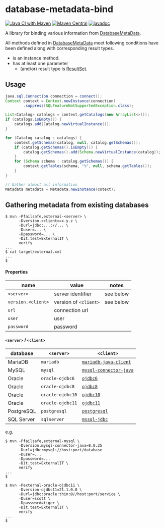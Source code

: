 # database-metadata-bind

[![Java CI with Maven](https://github.com/jinahya/database-metadata-bind/actions/workflows/maven.yml/badge.svg)](https://github.com/jinahya/database-metadata-bind/actions/workflows/maven.yml)
[![Maven Central](https://img.shields.io/maven-central/v/com.github.jinahya/database-metadata-bind)](https://search.maven.org/artifact/com.github.jinahya/database-metadata-bind)
[![javadoc](https://javadoc.io/badge2/com.github.jinahya/database-metadata-bind/javadoc.svg)](https://javadoc.io/doc/com.github.jinahya/database-metadata-bind)

A library for binding various information
from [DatabaseMetaData](http://docs.oracle.com/javase/8/docs/api/java/sql/DatabaseMetaData.html).

All methods defined in [DatabaseMetaData][DatabaseMetaData] meet following conditions have been defined along with corresponding result types.

* is an instance method.
* has at least one parameter
  * (and/or) result type is [ResultSet][ResultSet].
  
## Usage

```java
java.sql.Connection connection = connect();
Context context = Context.newInstance(connection)
        .suppress(SQLFeatureNotSupportedException.class);

List<Catalog> catalogs = context.getCatalogs(new ArrayList<>());
if (catalogs.isEmpty()) {
    catalogs.add(Catalog.newVirtualInstance());
}

for (Catalog catalog : catalogs) {
    context.getSchemas(catalog, null, catalog.getSchemas());
    if (catalog.getSchemas().isEmpty()) {
        catalog.getSchemas().add(Schema.newVirtualInstance(catalog));
    }
    for (Schema schema : catalog.getSchemas()) {
        context.getTables(schema, "%", null, schema.getTables());
    }
}

// Gather almost all information
Metadata metadata = Metadata.newInstance(cotext);
```

## Gathering metadata from existing databases

```shell
$ mvn -Pfailsafe,external-<server> \
      -Dversion.<client>=x.y.z \
      -Durl=jdbc:...://... \
      -Duser=... \
      -Dpassword=... \
      -Dit.test=ExternalIT \
      verify
...
$ cat target/external.xml
...
$
```

#### Properties

name              |value                 |notes
------------------|----------------------|-----------
`<server>`        |server identifier     |see below
`version.<client>`|version of `<client>` |see below
`url`             |connection url        |
`user`            |user                  |
`password`        |password              |

#### `<server>` / `<client>`

database  |`<server>`      |`<client>`
----------|----------------|----------------------------------------------
MariaDB   |`mariadb`       |[`mariadb-java-client`][mariadb-java-client]
MySQL     |`mysql`         |[`mysql-connector-java`][mysql-connector-java]
Oracle    |`oracle-ojdbc6` |[`ojdbc6`][ojdbc6]
Oracle    |`oracle-ojdbc8` |[`ojdbc8`][ojdbc8]
Oracle    |`oracle-ojdbc10`|[`ojdbc10`][ojdbc10]
Oracle    |`oracle-ojdbc11`|[`ojdbc11`][ojdbc11]
PostgreSQL|`postgresql`    |[`postgresql`][postgresql]
SQL Server|`sqlserver`     |[`mssql-jdbc`][mysql-jdbc]

e.g.

```shell
$ mvn -Pfailsafe,external-mysql \
      -Dversion.mysql-connector-java=8.0.25
      -Durl=jdbc:mysql://host:port/database
      -Duser=...
      -Dpassword=...
      -Dit.test=ExternalIT \
      verify
...
$ 
```

```shell
$ mvn -Pexternal-oracle-ojdbc11 \
      -Dversion-ojdbc11=21.1.0.0 \
      -Durl=jdbc:oracle:thin:@//host:port/service \
      -Duser=scott \
      -Dpassword=tiger \
      -Dit.test=ExternalIT \
      verify
...
$ 
```

[DatabaseMetaData]: https://docs.oracle.com/en/java/javase/11/docs/api/java.sql/java/sql/DatabaseMetaData.html

[ResultSet]: https://docs.oracle.com/en/java/javase/11/docs/api/java.sql/java/sql/ResultSet.html

[mariadb-java-client]: https://search.maven.org/artifact/org.mariadb.jdbc/mariadb-java-client

[mysql-connector-java]: https://search.maven.org/artifact/mysql/mysql-connector-java

[ojdbc6]: https://search.maven.org/artifact/com.oracle.database.jdbc/ojdbc6

[ojdbc8]: https://search.maven.org/artifact/com.oracle.database.jdbc/ojdbc8

[ojdbc10]: https://search.maven.org/artifact/com.oracle.database.jdbc/ojdbc10

[ojdbc11]: https://search.maven.org/artifact/com.oracle.database.jdbc/ojdbc11

[postgresql]: https://search.maven.org/artifact/org.postgresql/postgresql

[mysql-jdbc]: https://search.maven.org/artifact/com.microsoft.sqlserver/mssql-jdbc
